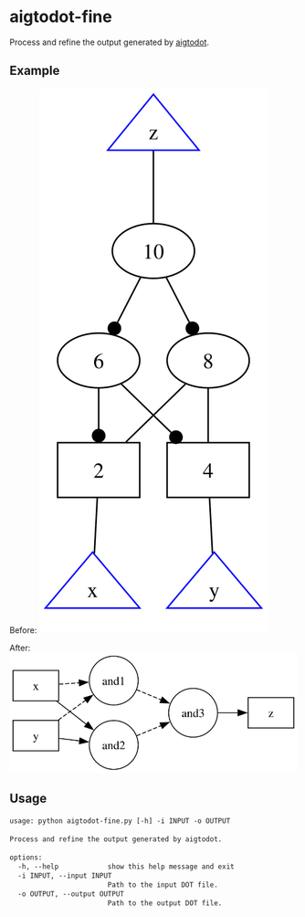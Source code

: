 # aigtodot-fine


Process and refine the output generated by [aigtodot](https://github.com/arminbiere/aiger).


## Example 

Before: 
![](before.svg)

After:
![](after.svg)

## Usage

```
usage: python aigtodot-fine.py [-h] -i INPUT -o OUTPUT

Process and refine the output generated by aigtodot.

options:
  -h, --help            show this help message and exit
  -i INPUT, --input INPUT
                        Path to the input DOT file.
  -o OUTPUT, --output OUTPUT
                        Path to the output DOT file.
```

